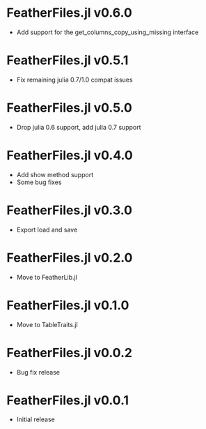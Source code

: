 # FeatherFiles.jl v0.6.0
* Add support for the get_columns_copy_using_missing interface

# FeatherFiles.jl v0.5.1
* Fix remaining julia 0.7/1.0 compat issues

# FeatherFiles.jl v0.5.0
* Drop julia 0.6 support, add julia 0.7 support

# FeatherFiles.jl v0.4.0
* Add show method support
* Some bug fixes

# FeatherFiles.jl v0.3.0
* Export load and save

# FeatherFiles.jl v0.2.0
* Move to FeatherLib.jl

# FeatherFiles.jl v0.1.0
* Move to TableTraits.jl

# FeatherFiles.jl v0.0.2
* Bug fix release

# FeatherFiles.jl v0.0.1
* Initial release
